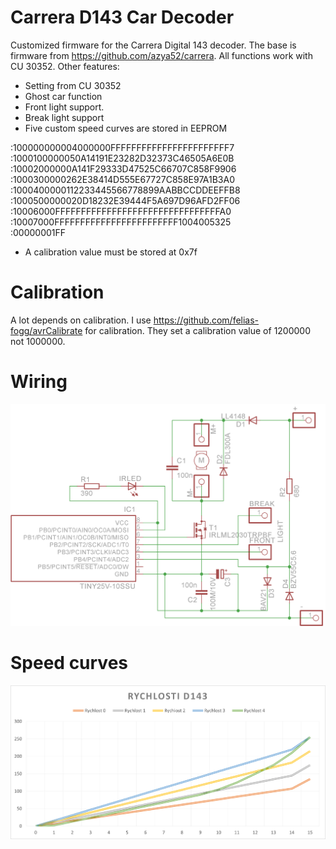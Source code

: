 # Carrera D143 Car Decoder
Customized firmware for the Carrera Digital 143 decoder. The base is firmware from https://github.com/azya52/carrera. All functions work with CU 30352. 
Other features: 
-  Setting from CU 30352
-  Ghost car function
-  Front light support.
-  Break light support
-  Five custom speed curves are stored in EEPROM

  :100000000004000000FFFFFFFFFFFFFFFFFFFFFFF7<br/>
  :1000100000050A14191E23282D32373C46505A6E0B<br/>
  :10002000000A141F29333D47525C66707C858F9906<br/>
  :1000300000262E38414D555E67727C858E97A1B3A0<br/>
  :1000400000112233445566778899AABBCCDDEEFFB8<br/>
  :1000500000020D18232E39444F5A697D96AFD2FF06<br/>
  :10006000FFFFFFFFFFFFFFFFFFFFFFFFFFFFFFFFA0<br/>
  :10007000FFFFFFFFFFFFFFFFFFFFFFFF1004005325<br/>
  :00000001FF<br/>

-  A calibration value must be stored at 0x7f


# Calibration
A lot depends on calibration. I use https://github.com/felias-fogg/avrCalibrate for calibration. They set a calibration value of 1200000 not 1000000.


# Wiring
<p align="center">
  <img src="./pics/Schema.png" width="680" title="hover text">
</p>

# Speed curves
<p align="center">
  <img src="./pics/SdpGph.png" width="680" title="hover text">
</p>

